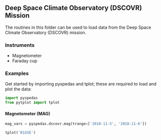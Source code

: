
## Deep Space Climate Observatory (DSCOVR) Mission
The routines in this folder can be used to load data from the Deep Space Climate Observatory (DSCOVR) mission. 

### Instruments
- Magnetometer
- Faraday cup

### Examples
Get started by importing pyspedas and tplot; these are required to load and plot the data:

```python
import pyspedas
from pytplot import tplot
```

#### Magnetometer (MAG)

```python
mag_vars = pyspedas.dscovr.mag(trange=['2018-11-5', '2018-11-6'])

tplot('B1GSE')
```
